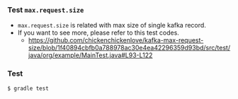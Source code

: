 ### Test `max.request.size`
- `max.request.size` is related with max size of single kafka record.
- If you want to see more, please refer to this test codes.
  - https://github.com/chickenchickenlove/kafka-max-request-size/blob/1f40894cbfb0a788978ac30e4ea42296359d93bd/src/test/java/org/example/MainTest.java#L93-L122



### Test
```shell
$ gradle test
```

